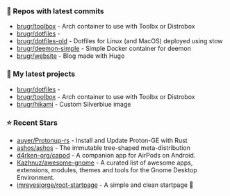 ### 👷 Repos with latest commits

- [brugr/toolbox](https://github.com/brugr/toolbox) - Arch container to use with Toolbx or Distrobox
- [brugr/dotfiles](https://github.com/brugr/dotfiles) - 
- [brugr/dotfiles-old](https://github.com/brugr/dotfiles-old) - Dotfiles for Linux (and MacOS) deployed using stow
- [brugr/deemon-simple](https://github.com/brugr/deemon-simple) - Simple Docker container for deemon
- [brugr/website](https://github.com/brugr/website) - Blog made with Hugo
### 🌱 My latest projects

- [brugr/dotfiles](https://github.com/brugr/dotfiles) - 
- [brugr/toolbox](https://github.com/brugr/toolbox) - Arch container to use with Toolbx or Distrobox
- [brugr/hikami](https://github.com/brugr/hikami) - Custom Silverblue image
### ⭐ Recent Stars

- [auyer/Protonup-rs](https://github.com/auyer/Protonup-rs) - Install and Update Proton-GE with Rust
- [ashos/ashos](https://github.com/ashos/ashos) - The immutable tree-shaped meta-distribution
- [d4rken-org/capod](https://github.com/d4rken-org/capod) - A companion app for AirPods on Android.
- [Kazhnuz/awesome-gnome](https://github.com/Kazhnuz/awesome-gnome) - A curated list of awesome apps, extensions, modules, themes and tools for the Gnome Desktop Environment.
- [imreyesjorge/root-startpage](https://github.com/imreyesjorge/root-startpage) - A simple and clean startpage 🌟
